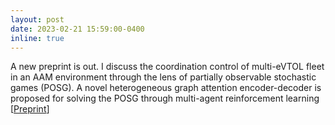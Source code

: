 ```yaml
---
layout: post
date: 2023-02-21 15:59:00-0400
inline: true
---
```


A new preprint is out. I discuss the coordination control of multi-eVTOL fleet in an AAM environment through the lens of partially observable stochastic games (POSG).  A novel heterogeneous graph attention encoder-decoder is proposed for solving the POSG through multi-agent reinforcement learning [<a href='https://arxiv.org/pdf/2302.07337.pdf'>Preprint</a>]
